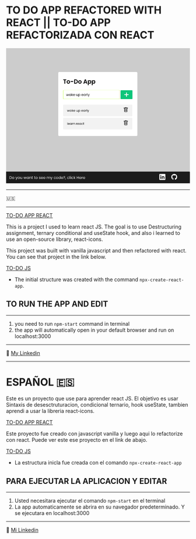 # TO DO APP REFACTORED WITH REACT || TO-DO APP REFACTORIZADA CON REACT

![CAPTURE](/todo%20app%20react.png "APP SCREENSHOT")

---

:us:

---

[TO-DO APP REACT](https://jairmontenegro.github.io/To-Do-App-React-r/ "click to enter")

This is a project I used to learn react JS. The goal is to use Destructuring assignment, ternary conditional and useState hook, and also i learned to use an open-source library, react-icons.

This project was built with vanilla javascript and then refactored with react. You can see that project in the link below.

[TO-DO JS](https://jairmontenegro.github.io/Todo-list// "click to enter")

- The initial structure was created with the command `npx-create-react-app`.

## TO RUN THE APP AND EDIT

---

1. you need to run `npm-start` command in terminal
2. the app will automatically open in your default browser and run on localhost:3000

---

:round_pushpin: [My Linkedin](https://www.linkedin.com/in/jair-montenegro-2a9499218/ "Jair Montenegro Florez")

---

# ESPAÑOL :es:

Este es un proyecto que use para aprender react JS. El objetivo es usar Sintaxis de desesctruturacion, condicional ternario, hook useState, tambien aprendi a usar la libreria react-icons.

[TO-DO APP REACT](https://jairmontenegro.github.io/To-Do-App-React-r/ "click to enter")

Este proyecto fue creado con javascript vanilla y luego aqui lo refactorize con react.
Puede ver este ese proyecto en el link de abajo.

[TO-DO JS](https://jairmontenegro.github.io/Todo-list// "click to enter")

- La estructura inicla fue creada con el comando `npx-create-react-app`

## PARA EJECUTAR LA APLICACION Y EDITAR

---

1. Usted necesitara ejecutar el comando `npm-start` en el terminal
2. La app automaticamente se abrira en su navegador predeterminado. Y se ejecutara en localhost:3000

---

:round_pushpin: [Mi Linkedin](https://www.linkedin.com/in/jair-montenegro-2a9499218/ "Jair Montenegro Florez")
